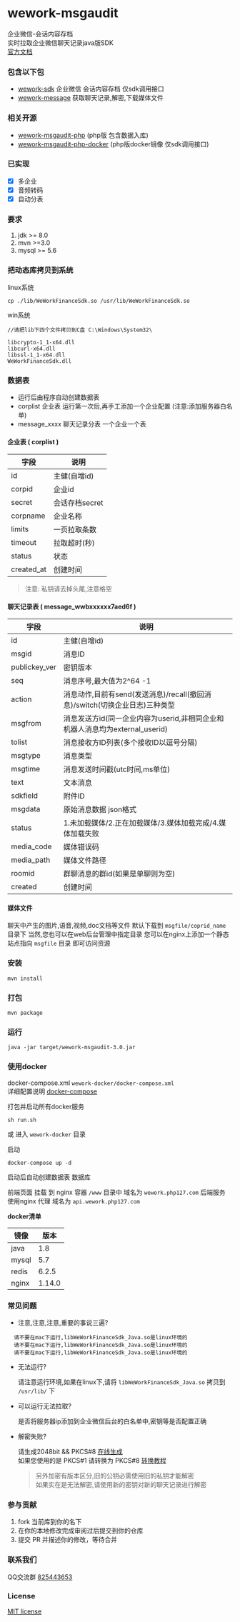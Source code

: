 # wework-msgaudit

企业微信-会话内容存档       
实时拉取企业微信聊天记录java版SDK    
[官方文档](https://developer.work.weixin.qq.com/document/path/91774)



### 包含以下包

- [wework-sdk](https://github.com/aa24615/wework-sdk) 企业微信 会话内容存档 仅sdk调用接口
- [wework-message](https://github.com/aa24615/wework-message) 获取聊天记录,解密,下载媒体文件

### 相关开源

- [wework-msgaudit-php](https://github.com/aa24615/wework-msgaudit-php)	(php版 包含数据入库)
- [wework-msgaudit-php-docker](https://github.com/aa24615/wework-msgaudit-php-docker)	(php版docker镜像 仅sdk调用接口)


### 已实现

- [x] 多企业
- [x] 音频转码
- [x] 自动分表

### 要求

1. jdk >= 8.0
2. mvn >=3.0
3. mysql >= 5.6

### 把动态库拷贝到系统

linux系统
```shell
cp ./lib/WeWorkFinanceSdk.so /usr/lib/WeWorkFinanceSdk.so
```

win系统

```shell
//请把lib下四个文件拷贝到C盘 C:\Windows\System32\

libcrypto-1_1-x64.dll
libcurl-x64.dll
libssl-1_1-x64.dll
WeWorkFinanceSdk.dll
```


### 数据表

- 运行后由程序自动创建数据表
- corplist 企业表 运行第一次后,再手工添加一个企业配置 (注意:添加服务器白名单)  
- message_xxxx 聊天记录分表 一个企业一个表

#### 企业表 ( corplist )

|字段|说明|
|---|---|
|id|主健(自增id)|
|corpid|企业id|
|secret|会话存档secret|
|corpname|企业名称|
|limits|一页拉取条数|
|timeout|拉取超时(秒)|
|status|状态|
|created_at|创建时间|

> 注意: 私钥请去掉头尾,注意格空

#### 聊天记录表 ( message_wwbxxxxxx7aed6f )

|字段|说明|
|---|---|
|id|主健(自增id)|
|msgid | 消息ID|
|publickey_ver | 密钥版本|
|seq | 消息序号,最大值为2^64 -1|
|action |消息动作,目前有send(发送消息)/recall(撤回消息)/switch(切换企业日志)三种类型|
|msgfrom |消息发送方id(同一企业内容为userid,非相同企业和机器人消息均为external_userid)|
|tolist |消息接收方ID列表(多个接收ID以逗号分隔)|
|msgtype |消息类型|
|msgtime |消息发送时间戳(utc时间,ms单位)|
|text |文本消息|
|sdkfield |附件ID|
|msgdata |原始消息数据 json格式|
|status |1.未加载媒体/2.正在加载媒体/3.媒体加载完成/4.媒体加载失败|
|media_code |媒体错误码|
|media_path |媒体文件路径|
|roomid |群聊消息的群id(如果是单聊则为空)|
|created |创建时间|

#### 媒体文件

聊天中产生的图片,语音,视频,doc文档等文件 默认下载到 `msgfile/coprid_name` 目录下 
当然,您也可以在web后台管理中指定目录
您可以在nginx上添加一个静态站点指向 `msgfile` 目录 即可访问资源

### 安装

```shell script
mvn install
```


### 打包

```shell script
mvn package
```

### 运行

```shell script
java -jar target/wework-msgaudit-3.0.jar
```


### 使用docker

docker-compose.xml `wework-docker/docker-compose.xml`   
详细配置说明 [docker-compose](https://www.runoob.com/docker/docker-compose.html)

打包并启动所有docker服务
```shell
sh run.sh
```

或 进入 `wework-docker` 目录

启动
```shell
docker-compose up -d
```

启动后自动创建数据表 数据库

前端页面 挂载 到 nginx 容器 `/www` 目录中 域名为 `wework.php127.com`
后端服务 使用nginx 代理 域名为 `api.wework.php127.com`

**docker清单**

|镜像|版本|
|---|---|
|java|1.8|
|mysql|5.7|
|redis|6.2.5|
|nginx|1.14.0|


###  常见问题

- 注意,注意,注意,重要的事说三遍?

```text
  请不要在mac下运行,libWeWorkFinanceSdk_Java.so是linux环境的   
  请不要在mac下运行,libWeWorkFinanceSdk_Java.so是linux环境的   
  请不要在mac下运行,libWeWorkFinanceSdk_Java.so是linux环境的   
```

- 无法运行?

    请注意运行环境,如果在linux下,请将 `libWeWorkFinanceSdk_Java.so` 拷贝到 `/usr/lib/` 下

- 可以运行无法拉取?

    是否将服务器ip添加到企业微信后台的白名单中,密钥等是否配置正确
  
- 解密失败?

  请生成2048bit && PKCS#8 [在线生成](http://www.metools.info/code/c80.html)  
  如果您使用的是 PKCS#1 请转换为  PKCS#8 [转换教程](https://www.cnblogs.com/cocoajin/p/10510574.html)   
  > 另外加密有版本区分,旧的公钥必需使用旧的私钥才能解密  
  > 如果实在是无法解密,请使用新的密钥对新的聊天记录进行解密


###  参与贡献

1. fork 当前库到你的名下
2. 在你的本地修改完成审阅过后提交到你的仓库
3. 提交 PR 并描述你的修改，等待合并

### 联系我们

QQ交流群 [825443653](https://jq.qq.com/?_wv=1027&k=It3u9hrp)

###  License

[MIT license](https://opensource.org/licenses/MIT)
